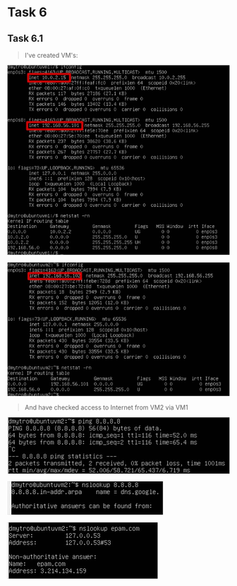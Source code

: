 # Task 6

## Task 6.1

> I've created VM's:

![Link to 6.1-1-1](task6.1/task6,1-vm1.jpg)

![Link to 6.1-1-2](task6.1/task6,1-vm2.jpg)

> And have checked access to Internet from VM2 via VM1

![Link to 6.1-1-4](task6.1/task6,1-vm2-4.jpg)

![Link to 6.1-1-5](task6.1/task6,1-vm2-5.jpg)

![Link to 6.1-1-6](task6.1/task6,1-vm2-6.jpg)